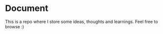 # Document
This is a repo where I store some ideas, thoughts and learnings. 
Feel free to browse :)
